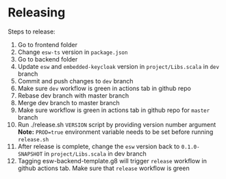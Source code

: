 # Releasing

Steps to release:

1. Go to frontend folder
2. Change `esw-ts` version in `package.json`
3. Go to backend folder
4. Update `esw` and `embedded-keycloak` version in `project/Libs.scala` in `dev` branch
5. Commit and push changes to `dev` branch
6. Make sure `dev` workflow is green in actions tab in github repo
7. Rebase dev branch with master branch
8. Merge dev branch to master branch
9. Make sure workflow is green in actions tab in github repo for `master` branch
10. Run ./release.sh `VERSION` script by providing version number argument
    **Note:** `PROD=true` environment variable needs to be set before running `release.sh`
11. After release is complete, change the `esw` version back to `0.1.0-SNAPSHOT` in `project/Libs.scala` in dev branch
12. Tagging esw-backend-template.g8 will trigger `release` workflow in github actions tab. Make sure that `release` workflow is green

